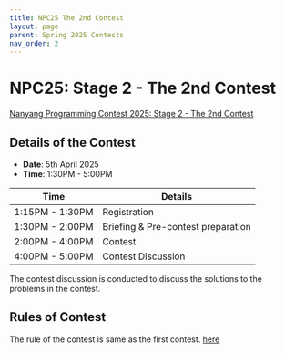 ```yaml
---
title: NPC25 The 2nd Contest
layout: page
parent: Spring 2025 Contests
nav_order: 2
---
```


# NPC25: Stage 2 - The 2nd Contest

<script src="https://cdn.logwork.com/widget/countdown.js"></script>
<a href="https://logwork.com/countdown-timer" class="countdown-timer" data-style="flip3" data-timezone="Asia/Singapore" data-date="2025-04-05 14:00">
Nanyang Programming Contest 2025: Stage 2 - The 2nd Contest
</a>

## Details of the Contest

- **Date**: 5th April 2025
- **Time**: 1:30PM - 5:00PM

| Time            | Details                                |
| --------------- | -------------------------------------- |
| 1:15PM - 1:30PM | Registration                           |
| 1:30PM - 2:00PM | Briefing & Pre-contest preparation     |   
| 2:00PM - 4:00PM | Contest                                |
| 4:00PM - 5:00PM | Contest Discussion                     |

The contest discussion is conducted to discuss the solutions to the problems in the contest.

## Rules of Contest

The rule of the contest is same as the first contest. [here](/../1st)
